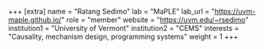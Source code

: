 +++
[extra]
name = "Ratang Sedimo"
lab = "MaPLE"
lab_url = "https://uvm-maple.github.io/"
role = "member"
website = "https://uvm.edu/~rsedimo"
institution1 = "University of Vermont"
institution2 = "CEMS"
interests = "Causality, mechanism design, programming systems"
weight = 1
+++